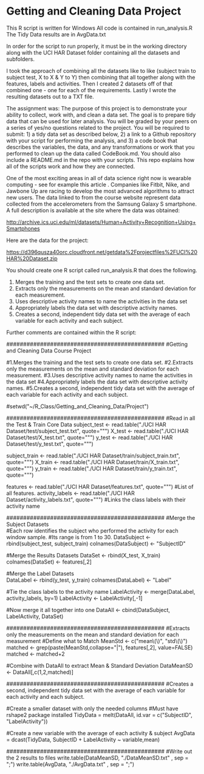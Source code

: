 Getting and Cleaning Data Project
=================================

This R script is written for Windows
All code is contained in run_analysis.R
The Tidy Data results are in AvgData.txt

In order for the script to run properly, it must be in the working directory along 
with the UCI HAR Dataset folder containing all the datasets and subfolders.

I took the approach of combining all the datasets like to like (subject train to subject test, X to X & Y to Y)
then combining that all together along with the features, labels and activities.
Then I created 2 datasets off of that combined one - one for each of the requirements.
Lastly I wrote the resulting datasets out to a TXT file.

The assignment was:
The purpose of this project is to demonstrate your ability to collect, work with, and clean a data set. The goal is to prepare tidy data that can be used for later analysis. You will be graded by your peers on a series of yes/no questions related to the project. You will be required to submit: 1) a tidy data set as described below, 2) a link to a Github repository with your script for performing the analysis, and 3) a code book that describes the variables, the data, and any transformations or work that you performed to clean up the data called CodeBook.md. You should also include a README.md in the repo with your scripts. This repo explains how all of the scripts work and how they are connected.  

One of the most exciting areas in all of data science right now is wearable computing - see for example this article . Companies like Fitbit, Nike, and Jawbone Up are racing to develop the most advanced algorithms to attract new users. The data linked to from the course website represent data collected from the accelerometers from the Samsung Galaxy S smartphone. A full description is available at the site where the data was obtained: 

http://archive.ics.uci.edu/ml/datasets/Human+Activity+Recognition+Using+Smartphones 

Here are the data for the project: 

https://d396qusza40orc.cloudfront.net/getdata%2Fprojectfiles%2FUCI%20HAR%20Dataset.zip 

 You should create one R script called run_analysis.R that does the following. 

1.	Merges the training and the test sets to create one data set.
2.	Extracts only the measurements on the mean and standard deviation for each measurement. 
3.	Uses descriptive activity names to name the activities in the data set
4.	Appropriately labels the data set with descriptive activity names. 
5.	Creates a second, independent tidy data set with the average of each variable for each activity and each subject. 

Further comments are contained within the R script:

###############################################
#Getting and Cleaning Data Course Project 

#1.Merges the training and the test sets to create one data set.
#2.Extracts only the measurements on the mean and standard deviation for each measurement. 
#3.Uses descriptive activity names to name the activities in the data set
#4.Appropriately labels the data set with descriptive activity names. 
#5.Creates a second, independent tidy data set with the average of each variable for each activity and each subject.

#setwd("~/R_Class/Getting_and_Cleaning_Data/Project")

###############################################
#Read in all the Test & Train Core Data
subject_test <- read.table("./UCI HAR Dataset/test/subject_test.txt", quote="\"")
X_test <- read.table("./UCI HAR Dataset/test/X_test.txt", quote="\"")
y_test <- read.table("./UCI HAR Dataset/test/y_test.txt", quote="\"")

subject_train <- read.table("./UCI HAR Dataset/train/subject_train.txt", quote="\"")
X_train <- read.table("./UCI HAR Dataset/train/X_train.txt", quote="\"")
y_train <- read.table("./UCI HAR Dataset/train/y_train.txt", quote="\"")

features <- read.table("./UCI HAR Dataset/features.txt", quote="\"")       #List of all features.
activity_labels <- read.table("./UCI HAR Dataset/activity_labels.txt", quote="\"")  #Links the class labels with their activity name

###############################################
#Merge the Subject Datasets  
#Each row identifies the subject who performed the activity for each window sample. 
#Its range is from 1 to 30.
DataSubject <- rbind(subject_test, subject_train)
colnames(DataSubject) <- "SubjectID"

#Merge the Results Datasets
DataSet <- rbind(X_test, X_train)
colnames(DataSet) <- features[,2]

#Merge the Label Datasets  
DataLabel <- rbind(y_test, y_train)
colnames(DataLabel) <- "Label"

#Tie the class labels to the activity name
LabelActivity <- merge(DataLabel, activity_labels, by=1) 
LabelActivity <- LabelActivity[,-1]

#Now merge it all together into one
DataAll <- cbind(DataSubject, LabelActivity, DataSet)

###############################################
#Extracts only the measurements on the mean and standard deviation for each measurement
#Define what to Match
MeanStd <- c("mean\\(\\)", "std\\(\\)") 
matched <- grep(paste(MeanStd,collapse="|"), features[,2], value=FALSE)
matched <- matched+2 

#Combine with DataAll to extract Mean & Standard Deviation
DataMeanSD <- DataAll[,c(1,2,matched)]

###############################################
#Creates a second, independent tidy data set with the average of each variable for each activity and each subject.

#Create a smaller dataset with only the needed columns
#Must have rshape2 package installed
TidyData = melt(DataAll, id.var = c("SubjectID", "LabelActivity"))

#Create a new variable with the average of each activity & subject
AvgData = dcast(TidyData, SubjectID + LabelActivity ~ variable,mean)

###############################################
#Write out the 2 results to files
write.table(DataMeanSD, "./DataMeanSD.txt" , sep = ";")
write.table(AvgData, "./AvgData.txt" , sep = ";")

